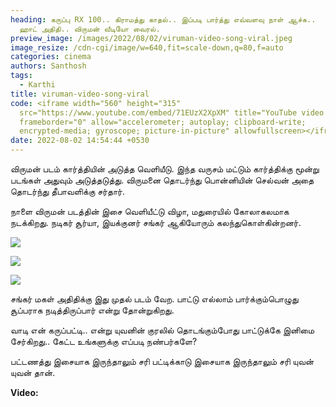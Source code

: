 ```yaml
---
heading: கருப்பு RX 100.. கிராமத்து காதல்.. இப்படி பார்த்து எவ்வளவு நாள் ஆச்சு..
  ஹாட் அதிதி.. விருமன் வீடியோ வைரல்.
preview_image: /images/2022/08/02/viruman-video-song-viral.jpeg
image_resize: /cdn-cgi/image/w=640,fit=scale-down,q=80,f=auto
categories: cinema
authors: Santhosh
tags:
  - Karthi
title: viruman-video-song-viral
code: <iframe width="560" height="315"
  src="https://www.youtube.com/embed/71EUzX2XpXM" title="YouTube video player"
  frameborder="0" allow="accelerometer; autoplay; clipboard-write;
  encrypted-media; gyroscope; picture-in-picture" allowfullscreen></iframe>
date: 2022-08-02 14:54:44 +0530
---
```

விருமன் படம் கார்த்தியின் அடுத்த வெளியீடு. இந்த வருசம் மட்டும் கார்த்திக்கு மூன்று படங்கள் அதுவும் அடுத்தடுத்து. விருமனை தொடர்ந்து பொன்னியின் செல்வன் அதை தொடர்ந்து தீபாவளிக்கு சர்தார்.

நாளை விருமன் படத்தின் இசை வெளியீட்டு விழா, மதுரையில் கோலாகலமாக நடக்கிறது. நடிகர் சூர்யா, இயக்குனர் சங்கர் ஆகியோரும் கலந்துகொள்கின்றனர்.

![](/images/2022/08/02/viruman-madura-veeran-video-song.jpeg)

![](/images/2022/08/02/viruman-madura-veeran-video-song-1.jpeg)

![](/images/2022/08/02/viruman-madura-veeran-video-song-2.jpeg)

சங்கர் மகள் அதிதிக்கு இது முதல் படம் வேற. பாட்டு எல்லாம் பார்க்கும்பொழுது சூப்பராக நடித்திருப்பார் என்று தோன்றுகிறது.

வாடி என் கருப்பட்டி.. என்று யுவனின் குரலில் தொடங்கும்போது பாட்டுக்கே இனிமை சேர்கிறது.. கேட்ட உங்களுக்கு எப்படி நண்பர்களே?

பட்டணத்து இசையாக இருந்தாலும் சரி பட்டிக்காடு இசையாக இருந்தாலும் சரி யுவன் யுவன் தான்.

**Video:**